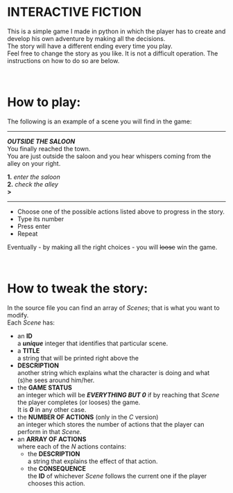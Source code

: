 # INTERACTIVE FICTION

This is a simple game I made in python in which the player has to create and develop his own adventure by making all the decisions.  
The story will have a different ending every time you play.  
Feel free to change the story as you like. It is not a difficult operation. The instructions on how to do so are below.

<p>&nbsp;</p>

# How to play:
The following is an example of a scene you will find in the game:

*****
*__OUTSIDE THE SALOON__*  
You finally reached the town.  
You are just outside the saloon and you hear whispers coming from the alley on your right.

**1.** _enter the saloon_  
**2.** _check the alley_  
__>__
*****
+ Choose one of the possible actions listed above to progress in the story.
+ Type its number
+ Press enter
+ Repeat

Eventually - by making all the right choices - you will ~~loose~~ win the game.

<p>&nbsp;</p>

# How to tweak the story:
In the source file you can find an array of _Scenes_; that is what you want to modify.  
Each _Scene_ has:
+ an **ID**  
a **_unique_** integer that identifies that particular scene.
+ a **TITLE**  
a string that will be printed right above the
+ **DESCRIPTION**  
another string which explains what the character is doing and what (s)he sees around him/her.
+ the **GAME STATUS**  
an integer which will be **_EVERYTHING BUT 0_** if by reaching that _Scene_ the player completes (or looses) the game.  
It is **_0_** in any other case.
+ the **NUMBER OF ACTIONS**  (only in the *C* version)  
an integer which stores the number of actions that the player can perform in that _Scene_.
+ an **ARRAY OF ACTIONS**  
where each of the _N_ actions contains:
  + the **DESCRIPTION**  
	a string that explains the effect of that action.
  + the **CONSEQUENCE**  
	the **ID** of whichever _Scene_ follows the current one if the player chooses this action.
